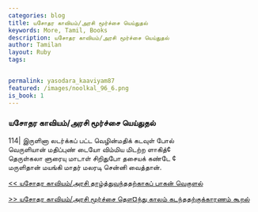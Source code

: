 ```yaml
---  
categories: blog  
title: யசோதர காவியம்/அரசி மூர்ச்சை யெய்துதல்
keywords: More, Tamil, Books  
description: யசோதர காவியம்/அரசி மூர்ச்சை யெய்துதல்
author: Tamilan  
layout: Ruby  
tags:     


permalink: yasodara_kaaviyam87  
featured: /images/noolkal_96_6.png  
is_book: 1
---  
```



### யசோதர காவியம்/அரசி மூர்ச்சை யெய்துதல்

114| இருளினா லடர்க்கப் பட்ட வெழின்மதிக் கடவுள் போல்  
வெருளியான் மதிப்புண் டையோ விம்மிய மிடற்ற ளாகித்¢  
தெருள்கலா ளுரையு மாடாள் சிறிதுபோ தசையக் கண்டே ¢  
மருளிதான் மயங்கி மாதர் மலரடி சென்னி வைத்தான்.

[<< யசோதர காவியம்/அரசி தாழ்த்துவந்ததற்காகப் பாகன் வெகுளல்](yasodara_kaaviyam86)  
  
[>> யசோதர காவியம்/அரசி மூர்ச்சை தௌ¤ந்து காலம் கடந்ததற்குக்காரணம் கூறல்](yasodara_kaaviyam88)


